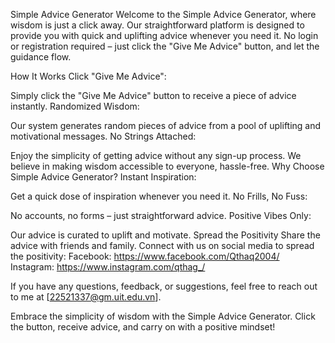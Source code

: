 Simple Advice Generator
Welcome to the Simple Advice Generator, where wisdom is just a click away. Our straightforward platform is designed to provide you with quick and uplifting advice whenever you need it. No login or registration required – just click the "Give Me Advice" button, and let the guidance flow.

How It Works
Click "Give Me Advice":

Simply click the "Give Me Advice" button to receive a piece of advice instantly.
Randomized Wisdom:

Our system generates random pieces of advice from a pool of uplifting and motivational messages.
No Strings Attached:

Enjoy the simplicity of getting advice without any sign-up process. We believe in making wisdom accessible to everyone, hassle-free.
Why Choose Simple Advice Generator?
Instant Inspiration:

Get a quick dose of inspiration whenever you need it.
No Frills, No Fuss:

No accounts, no forms – just straightforward advice.
Positive Vibes Only:

Our advice is curated to uplift and motivate.
Spread the Positivity
Share the advice with friends and family.
Connect with us on social media to spread the positivity:
Facebook: https://www.facebook.com/Qthaq2004/
Instagram: https://www.instagram.com/qthag_/

If you have any questions, feedback, or suggestions, feel free to reach out to me at [22521337@gm.uit.edu.vn].

Embrace the simplicity of wisdom with the Simple Advice Generator. Click the button, receive advice, and carry on with a positive mindset!
